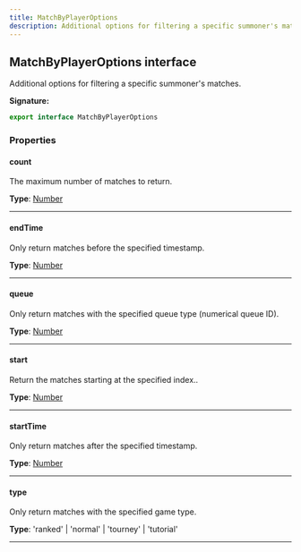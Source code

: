 ```yaml
---
title: MatchByPlayerOptions
description: Additional options for filtering a specific summoner's matches.
---
```


## MatchByPlayerOptions interface

Additional options for filtering a specific summoner's matches.

**Signature:**

```ts
export interface MatchByPlayerOptions 
```

### Properties

#### count

The maximum number of matches to return.



**Type**: [Number](https://developer.mozilla.org/en-US/docs/Web/JavaScript/Reference/Global_Objects/Number)

---

#### endTime

Only return matches before the specified timestamp.



**Type**: [Number](https://developer.mozilla.org/en-US/docs/Web/JavaScript/Reference/Global_Objects/Number)

---

#### queue

Only return matches with the specified queue type (numerical queue ID).



**Type**: [Number](https://developer.mozilla.org/en-US/docs/Web/JavaScript/Reference/Global_Objects/Number)

---

#### start

Return the matches starting at the specified index..



**Type**: [Number](https://developer.mozilla.org/en-US/docs/Web/JavaScript/Reference/Global_Objects/Number)

---

#### startTime

Only return matches after the specified timestamp.



**Type**: [Number](https://developer.mozilla.org/en-US/docs/Web/JavaScript/Reference/Global_Objects/Number)

---

#### type

Only return matches with the specified game type.



**Type**: 'ranked' \| 'normal' \| 'tourney' \| 'tutorial'

---

